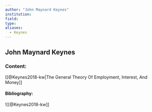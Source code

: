 ```yaml
---
author: "John Maynard Keynes"
institution:
field:
type:
aliases:
  - Keynes
---
```


## John Maynard Keynes

### Content:
[[@Keynes2018-kw|The General Theory Of Employment, Interest, And Money]]

#### Bibliography:

![[@Keynes2018-kw]]
